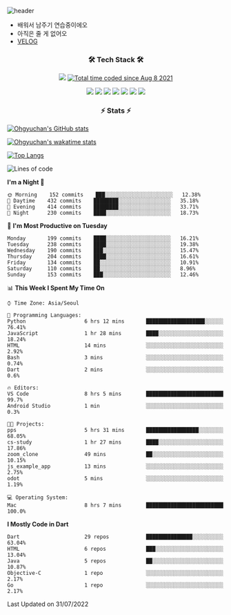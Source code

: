 <!--
**Ohgyuchan/Ohgyuchan** is a ✨ _special_ ✨ repository because its `README.md` (this file) appears on your GitHub profile.

Here are some ideas to get you started:

- 🔭 I’m currently working on ...
- 🌱 I’m currently learning ...
- 👯 I’m looking to collaborate on ...
- 🤔 I’m looking for help with ...
- 💬 Ask me about ...
- 📫 How to reach me: ...
- 😄 Pronouns: ...
- ⚡ Fun fact: ...
-->
![header](https://capsule-render.vercel.app/api?type=soft&color=auto&height=150&section=header&text=Ohgyuchan&fontSize=80&animation=twinkling)
<!-- ### Hi there 👋 -->
  * 배워서 남주기 연습중이에오
  * 아직은 줄 게 없어오
  * [VELOG](https://velog.io/@terman)



<h3 align="center"><b>🛠 Tech Stack 🛠</b></h3>

<p align="center">
<a href="https://hits.seeyoufarm.com"><img src="https://hits.seeyoufarm.com/api/count/incr/badge.svg?url=https%3A%2F%2Fgithub.com%2FOhgyuchan&count_bg=%2379C83D&title_bg=%23555555&icon=&icon_color=%23E7E7E7&title=visitors+%F0%9F%99%8C&edge_flat=false"/></a> <a href="https://wakatime.com/@9d35e6a9-2400-4e9b-b741-9597e6de1373"><img src="https://wakatime.com/badge/user/9d35e6a9-2400-4e9b-b741-9597e6de1373.svg" alt="Total time coded since Aug 8 2021" /></a></b>


<p align="center">
<!-- <img src="https://img.shields.io/badge/HTML5-E34F26?style=flat-square&logo=HTML5&logoColor=white"/></a> &nbsp -->
<!-- <img src="https://img.shields.io/badge/CSS3-1572B6?style=flat-square&logo=CSS3&logoColor=white"/></a> &nbsp -->
<!-- <img src="https://img.shields.io/badge/JavaScript-F7DF1E?style=flat-square&logo=JavaScript&logoColor=white"/></a> &nbsp -->
<!-- <img src="https://img.shields.io/badge/Node.js-339933?style=flat-square&logo=Node.js&logoColor=white"/></a> &nbsp -->
<img src="https://img.shields.io/badge/Android-3DDC84?style=flat-square&logo=Android&logoColor=white"/></a> 
<img src="https://img.shields.io/badge/Flutter-02569B?style=flat-square&logo=Flutter&logoColor=white"></a> 
<img src="https://img.shields.io/badge/Dart-0175C2?style=flat-square&logo=Dart&logoColor=white"></a> 
<!-- <img src="https://img.shields.io/badge/R-0175C2?style=flat-square&logo=R&logoColor=white"></a> &nbsp -->
<!-- <img src="https://img.shields.io/badge/MongoDB-47A248?style=flat-square&logo=MongoDB&logoColor=white"/></a> &nbsp -->
<!-- <img src="https://img.shields.io/badge/MySQL-4479A1?style=flat-square&logo=MySQL&logoColor=white"/></a> &nbsp -->
<img src="https://img.shields.io/badge/c++-00599C?style=flat-square&logo=c%2B%2B&logoColor=white"/></a> 
<img src="https://img.shields.io/badge/python-0175C2?style=flat-square&logo=python&logoColor=white"></a> 
<img src="https://img.shields.io/badge/github-181717?style=flat-square&logo=github&logoColor=white"></a> 
<img src="https://img.shields.io/badge/unity-FCC624?style=flat-square&logo=unity&logoColor=black"></a> 
<!-- <img src="https://img.shields.io/badge/Amazon AWS-232F3E?style=flat-square&logo=Amazon%20AWS&logoColor=white"/></a> &nbsp </p> -->
</b>

<h3 align="center"><b>⚡️ Stats ⚡️</b></h3>


[![Ohgyuchan's GitHub stats](https://github-readme-stats.vercel.app/api?username=Ohgyuchan&count_private=true&include_all_commits=true&show_icons=true&theme=buefy)](https://github.com/anuraghazra/github-readme-stats)

[![Ohgyuchan's wakatime stats](https://github-readme-stats.vercel.app/api/wakatime?username=TermanOh&layout=compact&theme=buefy)](https://github.com/anuraghazra/github-readme-stats)

[![Top Langs](https://github-readme-stats.vercel.app/api/top-langs/?username=Ohgyuchan&layout=compact&exclude_repo=unity_example&theme=buefy)](https://github.com/Ohgyuchan/github-readme-stats)
  
<!--START_SECTION:waka-->
![Lines of code](https://img.shields.io/badge/From%20Hello%20World%20I%27ve%20Written-1.2%20million%20lines%20of%20code-blue)

**I'm a Night 🦉** 

```text
🌞 Morning    152 commits    ███░░░░░░░░░░░░░░░░░░░░░░   12.38% 
🌆 Daytime    432 commits    ████████░░░░░░░░░░░░░░░░░   35.18% 
🌃 Evening    414 commits    ████████░░░░░░░░░░░░░░░░░   33.71% 
🌙 Night      230 commits    ████░░░░░░░░░░░░░░░░░░░░░   18.73%

```
📅 **I'm Most Productive on Tuesday** 

```text
Monday       199 commits    ████░░░░░░░░░░░░░░░░░░░░░   16.21% 
Tuesday      238 commits    ████░░░░░░░░░░░░░░░░░░░░░   19.38% 
Wednesday    190 commits    ███░░░░░░░░░░░░░░░░░░░░░░   15.47% 
Thursday     204 commits    ████░░░░░░░░░░░░░░░░░░░░░   16.61% 
Friday       134 commits    ██░░░░░░░░░░░░░░░░░░░░░░░   10.91% 
Saturday     110 commits    ██░░░░░░░░░░░░░░░░░░░░░░░   8.96% 
Sunday       153 commits    ███░░░░░░░░░░░░░░░░░░░░░░   12.46%

```


📊 **This Week I Spent My Time On** 

```text
⌚︎ Time Zone: Asia/Seoul

💬 Programming Languages: 
Python                   6 hrs 12 mins       ███████████████████░░░░░░   76.41% 
JavaScript               1 hr 28 mins        ████░░░░░░░░░░░░░░░░░░░░░   18.24% 
HTML                     14 mins             ░░░░░░░░░░░░░░░░░░░░░░░░░   2.92% 
Bash                     3 mins              ░░░░░░░░░░░░░░░░░░░░░░░░░   0.74% 
Dart                     2 mins              ░░░░░░░░░░░░░░░░░░░░░░░░░   0.6%

🔥 Editors: 
VS Code                  8 hrs 5 mins        █████████████████████████   99.7% 
Android Studio           1 min               ░░░░░░░░░░░░░░░░░░░░░░░░░   0.3%

🐱‍💻 Projects: 
pps                      5 hrs 31 mins       █████████████████░░░░░░░░   68.05% 
cs-study                 1 hr 27 mins        ████░░░░░░░░░░░░░░░░░░░░░   17.86% 
zoom_clone               49 mins             ██░░░░░░░░░░░░░░░░░░░░░░░   10.15% 
js_example_app           13 mins             ░░░░░░░░░░░░░░░░░░░░░░░░░   2.75% 
odot                     5 mins              ░░░░░░░░░░░░░░░░░░░░░░░░░   1.19%

💻 Operating System: 
Mac                      8 hrs 7 mins        █████████████████████████   100.0%

```

**I Mostly Code in Dart** 

```text
Dart                     29 repos            ███████████████░░░░░░░░░░   63.04% 
HTML                     6 repos             ███░░░░░░░░░░░░░░░░░░░░░░   13.04% 
Java                     5 repos             ██░░░░░░░░░░░░░░░░░░░░░░░   10.87% 
Objective-C              1 repo              ░░░░░░░░░░░░░░░░░░░░░░░░░   2.17% 
Go                       1 repo              ░░░░░░░░░░░░░░░░░░░░░░░░░   2.17%

```



 Last Updated on 31/07/2022
<!--END_SECTION:waka-->


